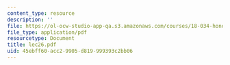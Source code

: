 ```yaml
---
content_type: resource
description: ''
file: https://ol-ocw-studio-app-qa.s3.amazonaws.com/courses/18-034-honors-differential-equations-spring-2004/45ebff60acc29905d819999393c2bb06_lec26.pdf
file_type: application/pdf
resourcetype: Document
title: lec26.pdf
uid: 45ebff60-acc2-9905-d819-999393c2bb06
---
```

